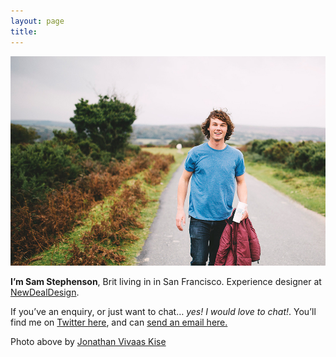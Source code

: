 ```yaml
---
layout: page
title: 
---
```


![Photo: Jonathan Vivaas Kise](/images/sam1.jpg)

**I’m Sam Stephenson**, Brit living in in San Francisco. Experience designer at [NewDealDesign](http://newdealdesign.com). 

If you’ve an enquiry, or just want to chat… *yes! I would love to chat!*. You’ll find me on [Twitter here](https://twitter.com/samstephenson1), and can [send an email here.](mailto:sam@stephenson.net)

Photo above by [Jonathan Vivaas Kise](http://www.jonathanvk.com/)
